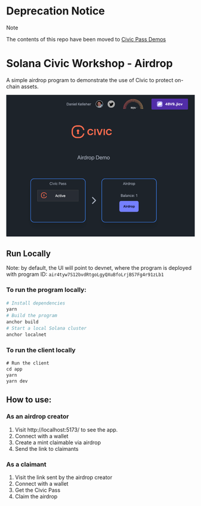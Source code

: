 # Deprecation Notice

> [!NOTE]
> The contents of this repo have been moved to [Civic Pass Demos](https://github.com/civicteam/civic-pass-demos)

# Solana Civic Workshop - Airdrop

A simple airdrop program to demonstrate the use of Civic to protect on-chain assets.

![img.png](img.png)

## Run Locally

Note: by default, the UI will point to devnet, where the program is deployed with program ID:
`air4tyw7S12bvdRtgoLgyQXuBfoLrjBS7Fg4r91zLb1`

### To run the program locally:

```bash
# Install dependencies
yarn
# Build the program
anchor build
# Start a local Solana cluster
anchor localnet
```

### To run the client locally

```
# Run the client
cd app
yarn
yarn dev
```

## How to use:

### As an airdrop creator

1. Visit http://localhost:5173/ to see the app.
2. Connect with a wallet
3. Create a mint claimable via airdrop
4. Send the link to claimants

### As a claimant

1. Visit the link sent by the airdrop creator
2. Connect with a wallet
3. Get the Civic Pass
4. Claim the airdrop
